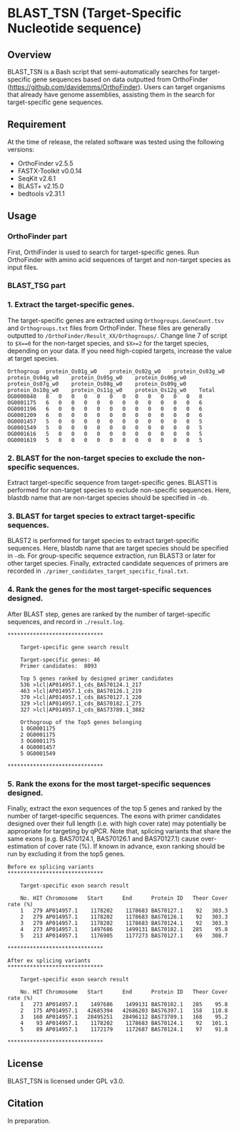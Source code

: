 # BLAST_TSN (Target-Specific Nucleotide sequence)
## Overview
BLAST_TSN is a Bash script that semi-automatically searches for target-specific gene sequences based on data outputted from OrthoFinder (https://github.com/davidemms/OrthoFinder). Users can target organisms that already have genome assemblies, assisting them in the search for target-specific gene sequences.

## Requirement
At the time of release, the related software was tested using the following versions:
<br>
* OrthoFinder v2.5.5
* FASTX-Toolkit v0.0.14
* SeqKit v2.6.1
* BLAST+ v2.15.0
* bedtools v2.31.1

## Usage
### OrthoFinder part
First, OrthiFinder is used to search for target-specific genes. Run OrthoFinder with amino acid sequences of target and non-target species as input files.

### BLAST_TSG part
### 1. Extract the target-specific genes.
The target-specific genes are extracted using ```Orthogroups.GeneCount.tsv``` and ```Orthogroups.txt``` files from OrthoFinder. These files are generally outputted to ```/OrthoFinder/Result_XX/Orthogroups/```. Change line 7 of script to ```$X==0``` for the non-target species, and ```$X>=2``` for the target species, depending on your data. If you need high-copied targets, increase the value at target species.
```
Orthogroup	protein_Os01g_w0	protein_Os02g_w0	protein_Os03g_w0	protein_Os04g_w0	protein_Os05g_w0	protein_Os06g_w0	protein_Os07g_w0	protein_Os08g_w0	protein_Os09g_w0	protein_Os10g_w0	protein_Os11g_w0	protein_Os12g_w0	Total
OG0000840	8	0	0	0	0	0	0	0	0	0	0	0	8
OG0001175	6	0	0	0	0	0	0	0	0	0	0	0	6
OG0001196	6	0	0	0	0	0	0	0	0	0	0	0	6
OG0001209	6	0	0	0	0	0	0	0	0	0	0	0	6
OG0001457	5	0	0	0	0	0	0	0	0	0	0	0	5
OG0001549	5	0	0	0	0	0	0	0	0	0	0	0	5
OG0001616	5	0	0	0	0	0	0	0	0	0	0	0	5
OG0001619	5	0	0	0	0	0	0	0	0	0	0	0	5
```
### 2. BLAST for the non-target species to exclude the non-specific sequences.
Extract target-specific sequence from target-specific genes. BLAST1 is performed for non-target species to exclude non-specific sequences. Here, blastdb name that are non-target species should be specified in ```-db```.

### 3. BLAST for target species to extract target-specific sequences.
BLAST2 is performed for target species to extract target-specific sequences. Here, blastdb name that are target species should be specified in ```-db```. For group-specific sequence extraction, run BLAST3 or later for other target species. Finally, extracted candidate sequences of primers are recorded in ```./primer_candidates_target_specific_final.txt```.

### 4. Rank the genes for the most target-specific sequences designed.
After BLAST step, genes are ranked by the number of target-specific sequences, and record in ```./result.log```.
```
******************************

    Target-specific gene search result

    Target-specific genes: 46
    Primer candidates:  8093

    Top 5 genes ranked by designed primer candidates
    536 >lcl|AP014957.1_cds_BAS70124.1_217
    463 >lcl|AP014957.1_cds_BAS70126.1_219
    370 >lcl|AP014957.1_cds_BAS70127.1_220
    329 >lcl|AP014957.1_cds_BAS70182.1_275
    327 >lcl|AP014957.1_cds_BAS73789.1_3882

    Orthogroup of the Top5 genes belonging
    1 OG0001175
    2 OG0001175
    3 OG0001175
    4 OG0001457
    5 OG0001549

******************************
```

### 5. Rank the exons for the most target-specific sequences designed.
Finally, extract the exon sequences of the top 5 genes and ranked by the number of target-specific sequences. The exons with primer candidates designed over their full length (i.e. with high cover rate) may potentially be appropriate for targeting by qPCR. Note that, splicing variants that share the same exons (e.g. BAS70124.1, BAS70126.1 and BAS70127.1) cause over-estimation of cover rate (%). If known in advance, exon ranking should be run by excluding it from the top5 genes.
```
Before ex splicing variants
******************************

    Target-specific exon search result

    No. HIT Chromosome   Start      End      Protein ID   Theor Cover rate (%)
    1   279 AP014957.1    1178202    1178683 BAS70127.1    92   303.3
    2   279 AP014957.1    1178202    1178683 BAS70126.1    92   303.3
    3   279 AP014957.1    1178202    1178683 BAS70124.1    92   303.3
    4   273 AP014957.1    1497686    1499131 BAS70182.1   285    95.8
    5   213 AP014957.1    1176905    1177273 BAS70127.1    69   308.7

******************************
```

```
After ex splicing variants
******************************

    Target-specific exon search result

    No. HIT Chromosome   Start      End      Protein ID   Theor Cover rate (%)
    1   273 AP014957.1    1497686    1499131 BAS70182.1   285    95.8
    2   175 AP014957.1   42685394   42686203 BAS76397.1   158   110.8
    3   160 AP014957.1   28495251   28496112 BAS73789.1   168    95.2
    4    93 AP014957.1    1178202    1178683 BAS70124.1    92   101.1
    5    89 AP014957.1    1172179    1172687 BAS70124.1    97    91.8

******************************
```

## License
BLAST_TSN is licensed under GPL v3.0.

## Citation
In preparation.
